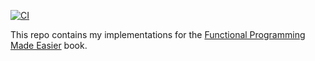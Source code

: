 [![CI](https://github.com/kuroski/purescript-fp-book/actions/workflows/actions.yml/badge.svg)](https://github.com/kuroski/purescript-fp-book/actions/workflows/actions.yml)

This repo contains my implementations for the [Functional Programming Made Easier](https://leanpub.com/fp-made-easier) book.

